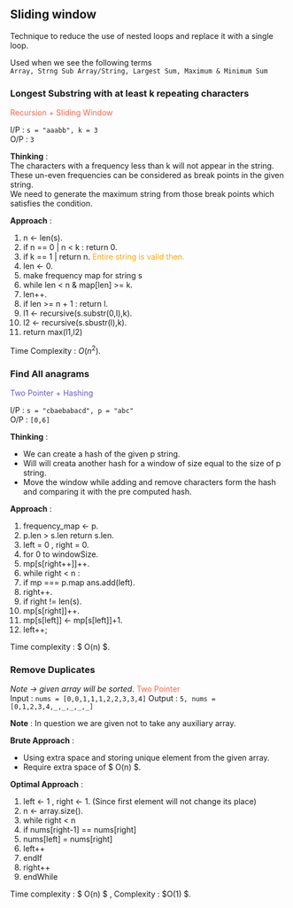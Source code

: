 ## Sliding window

Technique to reduce the use of nested loops and replace it with a single loop.<br>

Used when we see the following terms <br>
`Array, Strng Sub Array/String, Largest Sum, Maximum & Minimum Sum`

### Longest Substring with at least k repeating characters

<span style='color:Tomato'>Recursion + Sliding Window</span>

I/P : `s = "aaabb", k = 3`<br>
O/P : `3`

**Thinking** :<br>
The characters with a frequency less than k will not appear in the string.<br>
These un-even frequencies can be considered as break points in the given string.<br>
We need to generate the maximum string from those break points which satisfies the condition.<br>

**Approach** : <br>

1. n &larr; len(s).
2. if n == 0 | n < k : return 0.
3. if k == 1 | return n. <span style='color:Orange'>Entire string is valid then.</span>
4. len &larr; 0.
5. make frequency map for string s
6. while len < n & map[len] >= k.
7. len++.
8. if len >= n + 1 : return l.
9. l1 &larr; recursive(s.substr(0,l),k).
10. l2 &larr; recursive(s.sbustr(l),k).
11. return max(l1,l2)

Time Complexity : $O(n^2)$.

### Find All anagrams

<span style='color:SlateBlue'>Two Pointer + Hashing</span>

I/P : `s = "cbaebabacd", p = "abc"`<br>
O/P : `[0,6]`

**Thinking** : <br>

- We can create a hash of the given p string.
- Will will creata another hash for a window of size equal to the size of p string.
- Move the window while adding and remove characters form the hash and comparing it with the pre computed hash.

**Approach** : <br>

1. frequency_map &larr; p.
2. p.len > s.len return s.len.
3. left = 0 , right = 0.
4. for 0 to windowSize.
5. mp[s[right++]]++.
6. while right < n :
7. if mp === p.map ans.add(left).
8. right++.
9. if right != len(s).
10. mp[s[right]]++.
11. mp[s[left]] &larr; mp[s[left]]+1.
12. left++;

Time complexity : $ O(n) $.

### Remove Duplicates

_Note &rarr; given array will be sorted_.
<span style='color:Tomato'>Two Pointer</span><br>
Input : `nums = [0,0,1,1,1,2,2,3,3,4]`
Output : `5, nums = [0,1,2,3,4,_,_,_,_,_]`

**Note** :
In question we are given not to take any auxiliary  array.

**Brute Approach** :

- Using extra space and storing unique element from the given array.
- Require extra space of $ O(n) $.

**Optimal Approach** :

1. left &larr; 1 , right &larr; 1. (Since first element will not change its place)
2. n &larr; array.size().
3. while right < n
4. if nums[right-1] == nums[right]
5. nums[left] = nums[right]
6. left++
7. endIf
8. right++
9. endWhile

Time complexity : $ O(n) $ , Complexity : $O(1) $.
